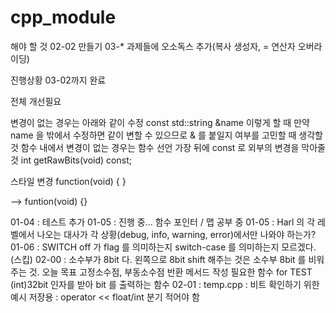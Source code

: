 # cpp_module

해야 할 것
	02-02 만들기
	03-* 과제들에 오소독스 추가(복사 생성자, = 연산자 오버라이딩)

진행상황
	03-02까지 완료

전체 개선필요

변경이 없는 경우는 아래와 같이 수정
	const std::string &name
		이렇게 할 때 만약 name 을 밖에서 수정하면 같이 변할 수 있으므로 & 를 붙일지 여부를 고민할 때 생각할 것
함수 내에서 변경이 없는 경우는 함수 선언 가장 뒤에 const 로 외부의 변경을 막아줄 것
	int	getRawBits(void) const;

스타일 변경
function(void)
{
}

--> funtion(void) {}




01-04 : 테스트 추가
01-05 : 진행 중... 함수 포인터 / 맵 공부 중
01-05 : Harl 의 각 레벨에서 나오는 대사가 각 상황(debug, info, warning, error)에서만 나와야 하는가?
01-06 : SWITCH off 가 flag 를 의미하는지 switch-case 를 의미하는지 모르겠다.(스킵)
02-00 : 소수부가 8bit 다. 왼쪽으로 8bit shift 해주는 것은 소수부 8bit 를 비워주는 것.
	오늘 목표
		고정소수점, 부동소수점 반환 메서드 작성
	필요한 함수 for TEST
		(int)32bit 인자를 받아 bit 를 출력하는 함수
02-01 : temp.cpp : 비트 확인하기 위한 예시 저장용
	  : operator << float/int 분기 적어야 함
